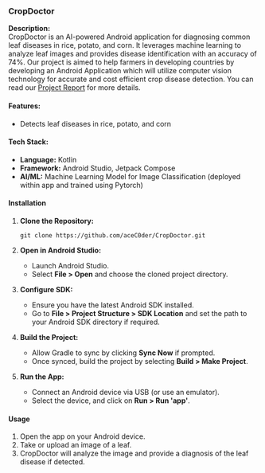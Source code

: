 ### CropDoctor

**Description:**\
CropDoctor is an AI-powered Android application for diagnosing common leaf diseases in rice, potato, and corn. It leverages machine learning to analyze leaf images and provides disease identification with an accuracy of 74%. Our project is aimed to help farmers in developing countries by developing an Android Application which will utilize computer vision technology for accurate and cost efficient crop disease detection. You can read our [Project Report](https://docs.google.com/document/d/1HZjQc1YrYz2NnDgOHM7wYycz_tkXDJTU75hQSuypc7c/edit?tab=t.0) for more details.

#### Features:

-   Detects leaf diseases in rice, potato, and corn

#### Tech Stack:

-   **Language:** Kotlin
-   **Framework:** Android Studio, Jetpack Compose
-   **AI/ML:** Machine Learning Model for Image Classification (deployed within app and trained using Pytorch) 

#### Installation

1.  **Clone the Repository:**

    `git clone https://github.com/aceC0der/CropDoctor.git`

2.  **Open in Android Studio:**

    -   Launch Android Studio.
    -   Select **File > Open** and choose the cloned project directory.
3.  **Configure SDK:**

    -   Ensure you have the latest Android SDK installed.
    -   Go to **File > Project Structure > SDK Location** and set the path to your Android SDK directory if required.
4.  **Build the Project:**

    -   Allow Gradle to sync by clicking **Sync Now** if prompted.
    -   Once synced, build the project by selecting **Build > Make Project**.
5.  **Run the App:**

    -   Connect an Android device via USB (or use an emulator).
    -   Select the device, and click on **Run > Run 'app'**.

#### Usage

1.  Open the app on your Android device.
2.  Take or upload an image of a leaf.
3.  CropDoctor will analyze the image and provide a diagnosis of the leaf disease if detected.
